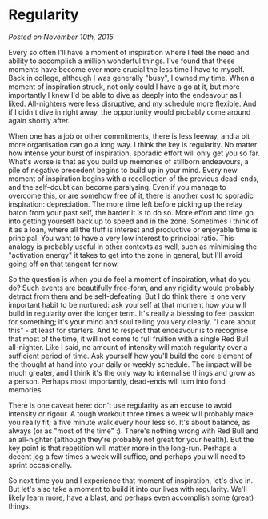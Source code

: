 


# Regularity

_Posted on November 10th, 2015_


Every so often I'll have a moment of inspiration where I feel the need and ability to accomplish a million wonderful things. I've found that these moments have become ever more crucial the less time I have to myself. Back in college, although I was generally "busy", I owned my time. When a moment of inspiration struck, not only could I have a go at it, but more importantly I knew I'd be able to dive as deeply into the endeavour as I liked. All-nighters were less disruptive, and my schedule more flexible. And if I didn't dive in right away, the opportunity would probably come around again shortly after.

When one has a job or other commitments, there is less leeway, and a bit more organisation can go a long way. I think the key is regularity. No matter how intense your burst of inspiration, sporadic effort will only get you so far. What's worse is that as you build up memories of stillborn endeavours, a pile of negative precedent begins to build up in your mind. Every new moment of inspiration begins with a recollection of the previous dead-ends, and the self-doubt can become paralysing. Even if you manage to overcome this, or are somehow free of it, there is another cost to sporadic inspiration: depreciation. The more time left before picking up the relay baton from your past self, the harder it is to do so. More effort and time go into getting yourself back up to speed and in the zone. Sometimes I think of it as a loan, where all the fluff is interest and productive or enjoyable time is principal. You want to have a very low interest to principal ratio. This analogy is probably useful in other contexts as well, such as minimising the "activation energy" it takes to get into the zone in general, but I'll avoid going off on that tangent for now.

So the question is when you do feel a moment of inspiration, what do you do? Such events are beautifully free-form, and any rigidity would probably detract from them and be self-defeating. But I do think there is one very important habit to be nurtured: ask yourself at that moment how you will build in regularity over the longer term. It's really a blessing to feel passion for something; it's your mind and soul telling you very clearly, "I care about this" - at least for starters. And to respect that endeavour is to recognise that most of the time, it will not come to full fruition with a single Red Bull all-nighter. Like I said, no amount of intensity will match regularity over a sufficient period of time. Ask yourself how you'll build the core element of the thought at hand into your daily or weekly schedule. The impact will be much greater, and I think it's the only way to internalise things and grow as a person. Perhaps most importantly, dead-ends will turn into fond memories.

There is one caveat here: don't use regularity as an excuse to avoid intensity or rigour. A tough workout three times a week will probably make you really fit; a five minute walk every hour less so. It's about balance, as always (or as "most of the time" :). There's nothing wrong with Red Bull and an all-nighter (although they're probably not great for your health). But the key point is that repetition will matter more in the long-run. Perhaps a decent jog a few times a week will suffice, and perhaps you will need to sprint occasionally.

So next time you and I experience that moment of inspiration, let's dive in. But let's also take a moment to build it into our lives with regularity. We'll likely learn more, have a blast, and perhaps even accomplish some (great) things.
